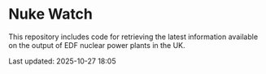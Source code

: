 # Nuke Watch

This repository includes code for retrieving the latest information available on the output of EDF nuclear power plants in the UK.

Last updated: 2025-10-27 18:05